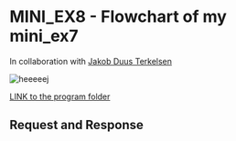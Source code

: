 # MINI_EX8 - Flowchart of my mini_ex7
In collaboration with [Jakob Duus Terkelsen](https://github.com/jduust)

![heeeeej](https://github.com/madsdixen/mini_ex/blob/master/mini_ex9/Untitled%20Diagram.png?raw=true)

[LINK to the program folder](https://github.com/madsdixen/mini_ex/tree/master/mini_ex7)

## Request and Response
